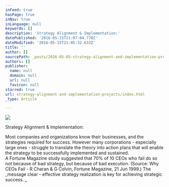 ```yaml
---
inFeed: true
hasPage: true
inNav: true
inLanguage: null
keywords: []
description: 'Strategy Alignment & Implementation:'
datePublished: '2016-05-15T21:07:04.770Z'
dateModified: '2016-05-15T21:05:32.633Z'
title: ''
author: []
sourcePath: _posts/2016-05-05-strategy-alignment-and-implementation-projects.md
authors: []
publisher:
  name: null
  domain: null
  url: null
  favicon: null
starred: true
url: strategy-alignment-and-implementation-projects/index.html
_type: Article

---
```

![](https://the-grid-user-content.s3-us-west-2.amazonaws.com/4941e03a-0276-40e6-9132-897434ff2794.jpg)

Strategy Alignment & Implementation:

Most companies and organizations know their businesses, and the strategies required for success. However many corporations - especially large ones - struggle to translate the theory into action plans that will enable the strategy to be successfully implemented and sustained.   
A Fortune Magazine study suggested that 70% of 10 CEOs who fail do so not because of bad strategy, but because of bad execution. (Source: Why CEOs Fail - R Charan & G Colvin, Fortune Magazine, 21 Jun 1999.) The   
_message clear - effective strategy realization is key for achieving strategic success. _